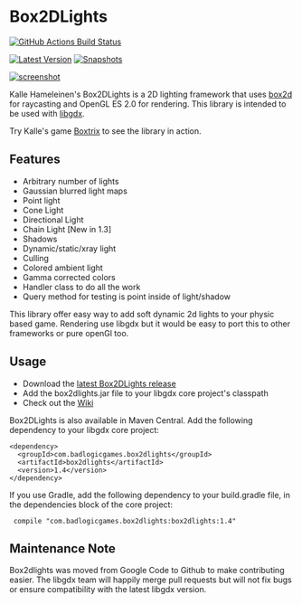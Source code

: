 # Box2DLights

[![GitHub Actions Build Status](https://img.shields.io/github/actions/workflow/status/libgdx/box2dlights/gradle.yml?branch=master&label=GitHub%20Actions)](https://github.com/libgdx/libgdx/actions?query=workflow%3A%22Build+and+Publish%22)

[![Latest Version](https://img.shields.io/nexus/r/com.badlogicgames.box2dlights/box2dlights?nexusVersion=2&server=https%3A%2F%2Foss.sonatype.org&label=Version)](https://search.maven.org/artifact/com.badlogicgames.box2dlights/box2dlights)
[![Snapshots](https://img.shields.io/nexus/s/com.badlogicgames.box2dlights/box2dlights?server=https%3A%2F%2Foss.sonatype.org&label=Snapshots)](https://oss.sonatype.org/#nexus-search;gav~com.badlogicgames.box2dlights~box2dlights~~~~kw,versionexpand)

[![screenshot](http://img.youtube.com/vi/lfT8ajGbzk0/0.jpg)](http://www.youtube.com/watch?v=lfT8ajGbzk0)

Kalle Hameleinen's Box2DLights is a 2D lighting framework that uses [box2d](http://box2d.org/) for raycasting and OpenGL ES 2.0 for rendering. This library is intended to be used with [libgdx](http://libgdx.com).

Try Kalle's game [Boxtrix](https://market.android.com/details?id=boxtrix.android) to see the library in action.

## Features

 * Arbitrary number of lights
 * Gaussian blurred light maps
 * Point light
 * Cone Light
 * Directional Light
 * Chain Light [New in 1.3]
 * Shadows
 * Dynamic/static/xray light
 * Culling
 * Colored ambient light
 * Gamma corrected colors
 * Handler class to do all the work
 * Query method for testing is point inside of light/shadow

This library offer easy way to add soft dynamic 2d lights to your physic based game. Rendering use libgdx but it would be easy to port this to other frameworks or pure openGl too.

## Usage
 * Download the [latest Box2DLights release](http://libgdx.badlogicgames.com/box2dlights/)
 * Add the box2dlights.jar file to your libgdx core project's classpath
 * Check out the [Wiki](https://github.com/libgdx/box2dlights/wiki)

Box2DLights is also available in Maven Central. Add the following dependency to your libgdx core project:

    <dependency>
      <groupId>com.badlogicgames.box2dlights</groupId>
      <artifactId>box2dlights</artifactId>
      <version>1.4</version>
    </dependency>
    
If you use Gradle, add the following dependency to your build.gradle file, in the dependencies block of the core project:

     compile "com.badlogicgames.box2dlights:box2dlights:1.4"

## Maintenance Note
Box2dlights was moved from Google Code to Github to make contributing easier. The libgdx team will happily merge pull requests but will not fix bugs or ensure compatibility with the latest libgdx version.

